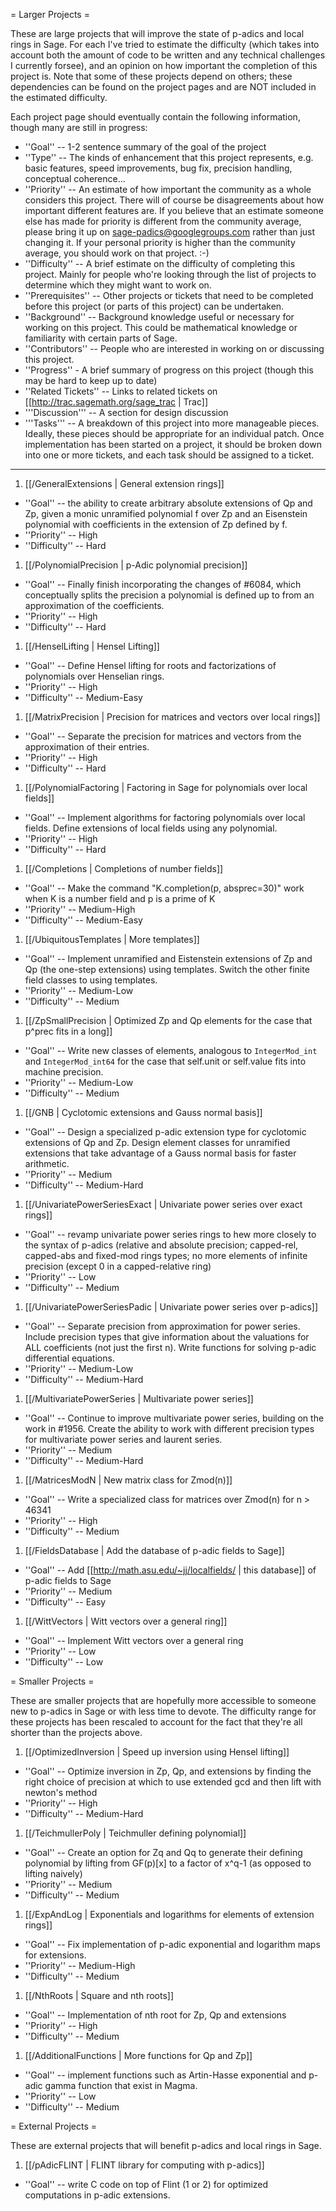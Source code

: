 = Larger Projects =

These are large projects that will improve the state of p-adics and local rings in Sage.  For each I've tried to estimate the difficulty (which takes into account both the amount of code to be written and any technical challenges I currently forsee), and an opinion on how important the completion of this project is.  Note that some of these projects depend on others; these dependencies can be found on the project pages and are NOT included in the estimated difficulty.

Each project page should eventually contain the following information, though many are still in progress:
 * ''Goal'' -- 1-2 sentence summary of the goal of the project
 * ''Type'' -- The kinds of enhancement that this project represents, e.g. basic features, speed improvements, bug fix, precision handling, conceptual coherence...
 * ''Priority'' -- An estimate of how important the community as a whole considers this project.  There will of course be disagreements about how important different features are.  If you believe that an estimate someone else has made for priority is different from the community average, please bring it up on sage-padics@googlegroups.com rather than just changing it.  If your personal priority is higher than the community average, you should work on that project.  :-)
 * ''Difficulty'' -- A brief estimate on the difficulty of completing this project.  Mainly for people who're looking through the list of projects to determine which they might want to work on.
 * ''Prerequisites'' -- Other projects or tickets that need to be completed before this project (or parts of this project) can be undertaken.
 * ''Background'' -- Background knowledge useful or necessary for working on this project.  This could be mathematical knowledge or familiarity with certain parts of Sage.
 * ''Contributors'' -- People who are interested in working on or discussing this project.
 * ''Progress'' - A brief summary of progress on this project (though this may be hard to keep up to date)
 * ''Related Tickets'' -- Links to related tickets on [[http://trac.sagemath.org/sage_trac | Trac]]
 * '''Discussion''' -- A section for design discussion
 * '''Tasks''' -- A breakdown of this project into more manageable pieces.  Ideally, these pieces should be appropriate for an individual patch.  Once implementation has been started on a project, it should be broken down into one or more tickets, and each task should be assigned to a ticket.

----

 1. [[/GeneralExtensions | General extension rings]]
  * ''Goal'' -- the ability to create arbitrary absolute extensions of Qp and Zp, given a monic unramified polynomial f over Zp and an Eisenstein polynomial with coefficients in the extension of Zp defined by f.
  * ''Priority'' -- High
  * ''Difficulty'' -- Hard
 1. [[/PolynomialPrecision | p-Adic polynomial precision]]
  * ''Goal'' -- Finally finish incorporating the changes of #6084, which conceptually splits the precision a polynomial is defined up to from an approximation of the coefficients.
  * ''Priority'' -- High
  * ''Difficulty'' -- Hard
 1. [[/HenselLifting | Hensel Lifting]]
  * ''Goal'' -- Define Hensel lifting for roots and factorizations of polynomials over Henselian rings.
  * ''Priority'' -- High
  * ''Difficulty'' -- Medium-Easy
 1. [[/MatrixPrecision | Precision for matrices and vectors over local rings]]
  * ''Goal'' -- Separate the precision for matrices and vectors from the approximation of their entries.
  * ''Priority'' -- High
  * ''Difficulty'' -- Hard
 1. [[/PolynomialFactoring | Factoring in Sage for polynomials over local fields]]
  * ''Goal'' -- Implement algorithms for factoring polynomials over local fields.  Define extensions of local fields using any polynomial.
  * ''Priority'' -- High
  * ''Difficulty'' -- Hard
 1. [[/Completions | Completions of number fields]]
  * ''Goal'' -- Make the command "K.completion(p, absprec=30)" work when K is a number field and p is a prime of K
  * ''Priority'' -- Medium-High
  * ''Difficulty'' -- Medium-Easy
 1. [[/UbiquitousTemplates | More templates]]
  * ''Goal'' -- Implement unramified and Eistenstein extensions of Zp and Qp (the one-step extensions) using templates.  Switch the other finite field classes to using templates.
  * ''Priority'' -- Medium-Low
  * ''Difficulty'' -- Medium
 1. [[/ZpSmallPrecision | Optimized Zp and Qp elements for the case that p^prec fits in a long]]
  * ''Goal'' -- Write new classes of elements, analogous to `IntegerMod_int` and `IntegerMod_int64` for the case that self.unit or self.value fits into machine precision.  
  * ''Priority'' -- Medium-Low
  * ''Difficulty'' -- Medium
 1. [[/GNB | Cyclotomic extensions and Gauss normal basis]] 
  * ''Goal'' -- Design a specialized p-adic extension type for cyclotomic extensions of Qp and Zp.  Design element classes for unramified extensions that take advantage of a Gauss normal basis for faster arithmetic.
  * ''Priority'' -- Medium
  * ''Difficulty'' -- Medium-Hard
 1. [[/UnivariatePowerSeriesExact | Univariate power series over exact rings]]
  * ''Goal'' -- revamp univariate power series rings to hew more closely to the syntax of p-adics (relative and absolute precision; capped-rel, capped-abs and fixed-mod rings types; no more elements of infinite precision (except 0 in a capped-relative ring)
  * ''Priority'' -- Low
  * ''Difficulty'' -- Medium
 1. [[/UnivariatePowerSeriesPadic | Univariate power series over p-adics]]
  * ''Goal'' -- Separate precision from approximation for power series.  Include precision types that give information about the valuations for ALL coefficients (not just the first n).  Write functions for solving p-adic differential equations.
  * ''Priority'' -- Medium-Low
  * ''Difficulty'' -- Medium-Hard
 1. [[/MultivariatePowerSeries | Multivariate power series]]
  * ''Goal'' -- Continue to improve multivariate power series, building on the work in #1956.  Create the ability to work with different precision types for multivariate power series and laurent series.
  * ''Priority'' -- Medium
  * ''Difficulty'' -- Medium-Hard
 1. [[/MatricesModN | New matrix class for Zmod(n)]] 
  * ''Goal'' -- Write a specialized class for matrices over Zmod(n) for n > 46341
  * ''Priority'' -- High
  * ''Difficulty'' -- Medium
 1. [[/FieldsDatabase | Add the database of p-adic fields to Sage]]
  * ''Goal'' -- Add [[http://math.asu.edu/~jj/localfields/ | this database]] of p-adic fields to Sage
  * ''Priority'' -- Medium
  * ''Difficulty'' -- Easy
 1. [[/WittVectors | Witt vectors over a general ring]]
  * ''Goal'' -- Implement Witt vectors over a general ring
  * ''Priority'' -- Low
  * ''Difficulty'' -- Low

= Smaller Projects =

These are smaller projects that are hopefully more accessible to someone new to p-adics in Sage or with less time to devote.  The difficulty range for these projects has been rescaled to account for the fact that they're all shorter than the projects above.

 1. [[/OptimizedInversion | Speed up inversion using Hensel lifting]]
  * ''Goal'' -- Optimize inversion in Zp, Qp, and extensions by finding the right choice of precision at which to use extended gcd and then lift with newton's method
  * ''Priority'' -- High
  * ''Difficulty'' -- Medium-Hard
 1. [[/TeichmullerPoly | Teichmuller defining polynomial]]
  * ''Goal'' -- Create an option for Zq and Qq to generate their defining polynomial by lifting from GF(p)[x] to a factor of x^q-1 (as opposed to lifting naively)
  * ''Priority'' -- Medium
  * ''Difficulty'' -- Medium
 1. [[/ExpAndLog | Exponentials and logarithms for elements of extension rings]]
  * ''Goal'' -- Fix implementation of p-adic exponential and logarithm maps for extensions.
  * ''Priority'' -- Medium-High
  * ''Difficulty'' -- Medium
 1. [[/NthRoots | Square and nth roots]]
  * ''Goal'' -- Implementation of nth root for Zp, Qp and extensions
  * ''Priority'' -- High
  * ''Difficulty'' -- Medium
 1. [[/AdditionalFunctions | More functions for Qp and Zp]]
  * ''Goal'' -- implement functions such as Artin-Hasse exponential and p-adic gamma function that exist in Magma.
  * ''Priority'' -- Low
  * ''Difficulty'' -- Medium

= External Projects =

These are external projects that will benefit p-adics and local rings in Sage.

 1. [[/pAdicFLINT | FLINT library for computing with p-adics]]
  * ''Goal'' -- write C code on top of Flint (1 or 2) for optimized computations in p-adic extensions.
